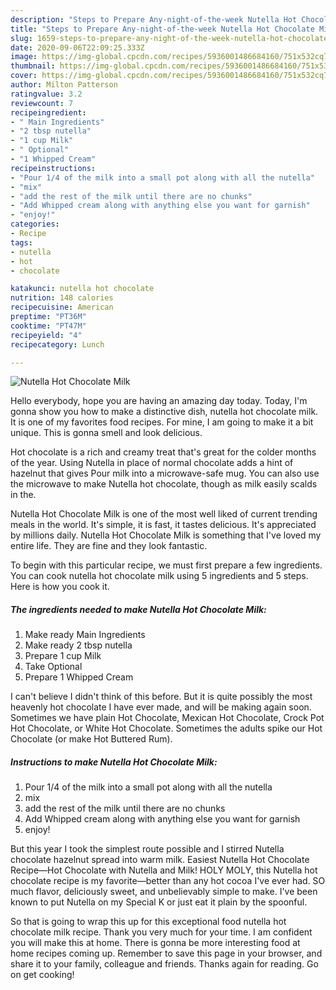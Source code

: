 ```yaml
---
description: "Steps to Prepare Any-night-of-the-week Nutella Hot Chocolate Milk"
title: "Steps to Prepare Any-night-of-the-week Nutella Hot Chocolate Milk"
slug: 1659-steps-to-prepare-any-night-of-the-week-nutella-hot-chocolate-milk
date: 2020-09-06T22:09:25.333Z
image: https://img-global.cpcdn.com/recipes/5936001486684160/751x532cq70/nutella-hot-chocolate-milk-recipe-main-photo.jpg
thumbnail: https://img-global.cpcdn.com/recipes/5936001486684160/751x532cq70/nutella-hot-chocolate-milk-recipe-main-photo.jpg
cover: https://img-global.cpcdn.com/recipes/5936001486684160/751x532cq70/nutella-hot-chocolate-milk-recipe-main-photo.jpg
author: Milton Patterson
ratingvalue: 3.2
reviewcount: 7
recipeingredient:
- " Main Ingredients"
- "2 tbsp nutella"
- "1 cup Milk"
- " Optional"
- "1 Whipped Cream"
recipeinstructions:
- "Pour 1/4 of the milk into a small pot along with all the nutella"
- "mix"
- "add the rest of the milk until there are no chunks"
- "Add Whipped cream along with anything else you want for garnish"
- "enjoy!"
categories:
- Recipe
tags:
- nutella
- hot
- chocolate

katakunci: nutella hot chocolate 
nutrition: 148 calories
recipecuisine: American
preptime: "PT36M"
cooktime: "PT47M"
recipeyield: "4"
recipecategory: Lunch

---
```



![Nutella Hot Chocolate Milk](https://img-global.cpcdn.com/recipes/5936001486684160/751x532cq70/nutella-hot-chocolate-milk-recipe-main-photo.jpg)

Hello everybody, hope you are having an amazing day today. Today, I'm gonna show you how to make a distinctive dish, nutella hot chocolate milk. It is one of my favorites food recipes. For mine, I am going to make it a bit unique. This is gonna smell and look delicious.

Hot chocolate is a rich and creamy treat that&#39;s great for the colder months of the year. Using Nutella in place of normal chocolate adds a hint of hazelnut that gives Pour milk into a microwave-safe mug. You can also use the microwave to make Nutella hot chocolate, though as milk easily scalds in the.

Nutella Hot Chocolate Milk is one of the most well liked of current trending meals in the world. It's simple, it is fast, it tastes delicious. It's appreciated by millions daily. Nutella Hot Chocolate Milk is something that I've loved my entire life. They are fine and they look fantastic.


To begin with this particular recipe, we must first prepare a few ingredients. You can cook nutella hot chocolate milk using 5 ingredients and 5 steps. Here is how you cook it.

<!--inarticleads1-->

##### The ingredients needed to make Nutella Hot Chocolate Milk:

1. Make ready  Main Ingredients
1. Make ready 2 tbsp nutella
1. Prepare 1 cup Milk
1. Take  Optional
1. Prepare 1 Whipped Cream


I can&#39;t believe I didn&#39;t think of this before. But it is quite possibly the most heavenly hot chocolate I have ever made, and will be making again soon. Sometimes we have plain Hot Chocolate, Mexican Hot Chocolate, Crock Pot Hot Chocolate, or White Hot Chocolate. Sometimes the adults spike our Hot Chocolate (or make Hot Buttered Rum). 

<!--inarticleads2-->

##### Instructions to make Nutella Hot Chocolate Milk:

1. Pour 1/4 of the milk into a small pot along with all the nutella
1. mix
1. add the rest of the milk until there are no chunks
1. Add Whipped cream along with anything else you want for garnish
1. enjoy!


But this year I took the simplest route possible and I stirred Nutella chocolate hazelnut spread into warm milk. Easiest Nutella Hot Chocolate Recipe—Hot Chocolate with Nutella and Milk! HOLY MOLY, this Nutella hot chocolate recipe is my favorite—better than any hot cocoa I&#39;ve ever had. SO much flavor, deliciously sweet, and unbelievably simple to make. I&#39;ve been known to put Nutella on my Special K or just eat it plain by the spoonful. 

So that is going to wrap this up for this exceptional food nutella hot chocolate milk recipe. Thank you very much for your time. I am confident you will make this at home. There is gonna be more interesting food at home recipes coming up. Remember to save this page in your browser, and share it to your family, colleague and friends. Thanks again for reading. Go on get cooking!
